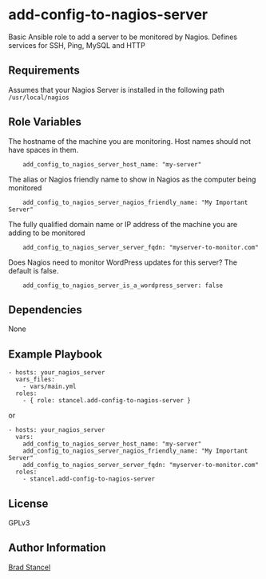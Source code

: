 add-config-to-nagios-server
=========

Basic Ansible role to add a server to be monitored by Nagios. Defines services for SSH, Ping, MySQL and HTTP

Requirements
------------

Assumes that your Nagios Server is installed in the following path `/usr/local/nagios`

Role Variables
--------------

The hostname of the machine you are monitoring. Host names should not have spaces in them.
```
	add_config_to_nagios_server_host_name: "my-server"   
```
The alias or Nagios friendly name to show in Nagios as the computer being monitored
```
	add_config_to_nagios_server_nagios_friendly_name: "My Important Server"
```
The fully qualified domain name or IP address of the machine you are adding to be monitored
```
	add_config_to_nagios_server_server_fqdn: "myserver-to-monitor.com"
```
Does Nagios need to monitor WordPress updates for this server? The default is false.
```
	add_config_to_nagios_server_is_a_wordpress_server: false
```

Dependencies
------------

None

Example Playbook
----------------

	- hosts: your_nagios_server
	  vars_files:
	    - vars/main.yml
	  roles:
	    - { role: stancel.add-config-to-nagios-server }


or 

	- hosts: your_nagios_server
	  vars:
		add_config_to_nagios_server_host_name: "my-server"
		add_config_to_nagios_server_nagios_friendly_name: "My Important Server"
		add_config_to_nagios_server_server_fqdn: "myserver-to-monitor.com"
	  roles:
	    - stancel.add-config-to-nagios-server 

License
-------

GPLv3

Author Information
------------------

[Brad Stancel](https://github.com/stancel) 

